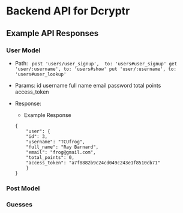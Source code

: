 # Backend API for Dcryptr

## Example API Responses

### User Model

* Path: ``` 
        post 'users/user_signup',  to: 'users#user_signup'
        get 'user/:username', to: 'users#show'
        put 'user/:username', to: 'users#user_lookup'
        ```

* Params:  id
           username
 		   full name
 		   email
 		   password
 		   total points
 		   access_token

 * Response:

 	- Example Response

    ```
	{
  		"user": {
    	"id": 3,
    	"username": "TCUfrog",
    	"full_name": "Ray Barnard",
    	"email": "frog@gmail.com",
    	"total_points": 0,
    	"access_token": "a7f8882b9c24cd049c243e1f8510cb71"
  		}
	}
	```

### Post Model

### Guesses